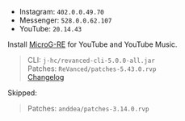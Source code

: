 - Instagram: `402.0.0.49.70`  
- Messenger: `528.0.0.62.107`  
- YouTube: `20.14.43`  

Install [MicroG-RE](https://github.com/WSTxda/MicroG-RE/releases) for YouTube and YouTube Music.
  
> CLI: `j-hc/revanced-cli-5.0.0-all.jar`  
> Patches: `ReVanced/patches-5.43.0.rvp`  
> [Changelog](https://github.com/ReVanced/revanced-patches/releases/tag/v5.43.0)  

Skipped:  
> Patches: `anddea/patches-3.14.0.rvp`    

